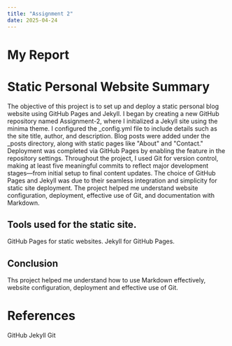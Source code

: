 ```yaml
---
title: "Assignment 2"
date: 2025-04-24
---
```


# My Report 
# Static Personal Website Summary
The objective of this project is to set up and deploy a static personal blog website using GitHub Pages and Jekyll. 
I began by creating a new GitHub repository named Assignment-2, where I initialized a Jekyll site using the minima theme. I configured the _config.yml file to include details such as the site title, author, and description. Blog posts were added under the _posts directory, along with static pages like "About" and "Contact." Deployment was completed via GitHub Pages by enabling the feature in the repository settings. Throughout the project, I used Git for version control, making at least five meaningful commits to reflect major development stages—from initial setup to final content updates. The choice of GitHub Pages and Jekyll was due to their seamless integration and simplicity for static site deployment. The project helped me understand website configuration, deployment, effective use of Git, and documentation with Markdown.


## Tools used for the static site.
GitHub Pages for static websites.
Jekyll for GitHub Pages.


## Conclusion
 Ths project helped me understand how to use Markdown effectively, website configuration, deployment and effective use of Git.
 
# References
GitHub 
Jekyll
Git 
